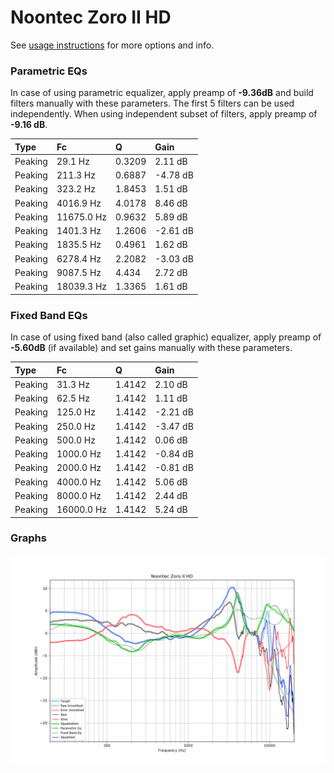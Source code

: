# Noontec Zoro II HD
See [usage instructions](https://github.com/jaakkopasanen/AutoEq#usage) for more options and info.

### Parametric EQs
In case of using parametric equalizer, apply preamp of **-9.36dB** and build filters manually
with these parameters. The first 5 filters can be used independently.
When using independent subset of filters, apply preamp of **-9.16 dB**.

| Type    | Fc         |      Q | Gain     |
|:--------|:-----------|:-------|:---------|
| Peaking | 29.1 Hz    | 0.3209 | 2.11 dB  |
| Peaking | 211.3 Hz   | 0.6887 | -4.78 dB |
| Peaking | 323.2 Hz   | 1.8453 | 1.51 dB  |
| Peaking | 4016.9 Hz  | 4.0178 | 8.46 dB  |
| Peaking | 11675.0 Hz | 0.9632 | 5.89 dB  |
| Peaking | 1401.3 Hz  | 1.2606 | -2.61 dB |
| Peaking | 1835.5 Hz  | 0.4961 | 1.62 dB  |
| Peaking | 6278.4 Hz  | 2.2082 | -3.03 dB |
| Peaking | 9087.5 Hz  | 4.434  | 2.72 dB  |
| Peaking | 18039.3 Hz | 1.3365 | 1.61 dB  |

### Fixed Band EQs
In case of using fixed band (also called graphic) equalizer, apply preamp of **-5.60dB**
(if available) and set gains manually with these parameters.

| Type    | Fc         |      Q | Gain     |
|:--------|:-----------|:-------|:---------|
| Peaking | 31.3 Hz    | 1.4142 | 2.10 dB  |
| Peaking | 62.5 Hz    | 1.4142 | 1.11 dB  |
| Peaking | 125.0 Hz   | 1.4142 | -2.21 dB |
| Peaking | 250.0 Hz   | 1.4142 | -3.47 dB |
| Peaking | 500.0 Hz   | 1.4142 | 0.06 dB  |
| Peaking | 1000.0 Hz  | 1.4142 | -0.84 dB |
| Peaking | 2000.0 Hz  | 1.4142 | -0.81 dB |
| Peaking | 4000.0 Hz  | 1.4142 | 5.06 dB  |
| Peaking | 8000.0 Hz  | 1.4142 | 2.44 dB  |
| Peaking | 16000.0 Hz | 1.4142 | 5.24 dB  |

### Graphs
![](./Noontec%20Zoro%20II%20HD.png)